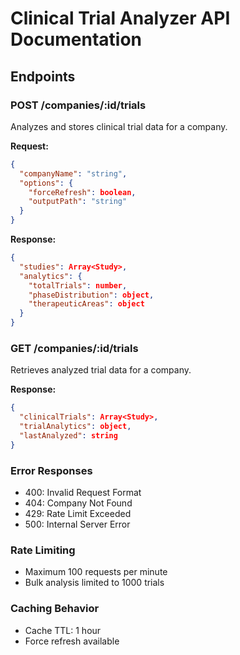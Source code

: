 # Clinical Trial Analyzer API Documentation

## Endpoints

### POST /companies/:id/trials
Analyzes and stores clinical trial data for a company.

**Request:**
```json
{
  "companyName": "string",
  "options": {
    "forceRefresh": boolean,
    "outputPath": "string"
  }
}
```

**Response:**
```json
{
  "studies": Array<Study>,
  "analytics": {
    "totalTrials": number,
    "phaseDistribution": object,
    "therapeuticAreas": object
  }
}
```

### GET /companies/:id/trials
Retrieves analyzed trial data for a company.

**Response:**
```json
{
  "clinicalTrials": Array<Study>,
  "trialAnalytics": object,
  "lastAnalyzed": string
}
```

### Error Responses
- 400: Invalid Request Format
- 404: Company Not Found
- 429: Rate Limit Exceeded
- 500: Internal Server Error

### Rate Limiting
- Maximum 100 requests per minute
- Bulk analysis limited to 1000 trials

### Caching Behavior
- Cache TTL: 1 hour
- Force refresh available 